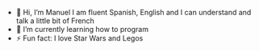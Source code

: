 - 👋 Hi, I’m Manuel
 I am fluent Spanish, English and I can understand and talk a little bit of French
- 🌱 I’m currently learning how to program
- ⚡ Fun fact: I love Star Wars and Legos


